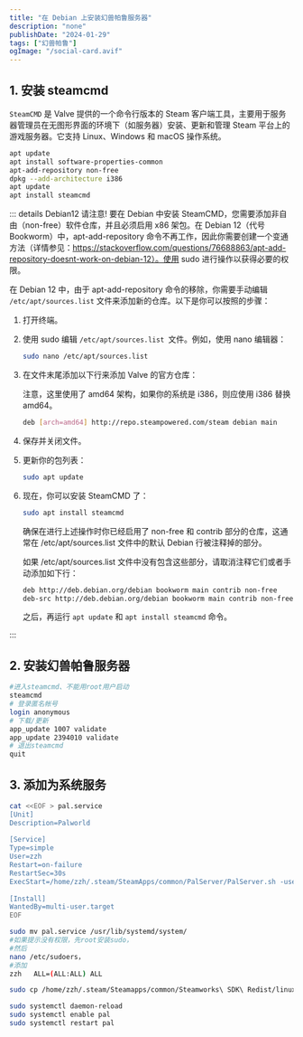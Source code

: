 ```yaml
---
title: "在 Debian 上安装幻兽帕鲁服务器"
description: "none"
publishDate: "2024-01-29"
tags: ["幻兽帕鲁"]
ogImage: "/social-card.avif"
---
```


<!-- more --> 
## 1. 安装 steamcmd

`SteamCMD` 是 Valve 提供的一个命令行版本的 Steam 客户端工具，主要用于服务器管理员在无图形界面的环境下（如服务器）安装、更新和管理 Steam 平台上的游戏服务器。它支持 Linux、Windows 和 macOS 操作系统。

```sh
apt update
apt install software-properties-common
apt-add-repository non-free
dpkg --add-architecture i386
apt update
apt install steamcmd
```

::: details Debian12 请注意!
要在 Debian 中安装 SteamCMD，您需要添加非自由（non-free）软件仓库，并且必须启用 x86 架包。在 Debian 12（代号 Bookworm）中，apt-add-repository 命令不再工作，因此你需要创建一个变通方法（详情参见：https://stackoverflow.com/questions/76688863/apt-add-repository-doesnt-work-on-debian-12）。使用 sudo 进行操作以获得必要的权限。

在 Debian 12 中，由于 apt-add-repository 命令的移除，你需要手动编辑 `/etc/apt/sources.list` 文件来添加新的仓库。以下是你可以按照的步骤：

1. 打开终端。

2. 使用 sudo 编辑 `/etc/apt/sources.list `文件。例如，使用 nano 编辑器：

   ```sh
   sudo nano /etc/apt/sources.list
   ```

3. 在文件末尾添加以下行来添加 Valve 的官方仓库：

   注意，这里使用了 amd64 架构，如果你的系统是 i386，则应使用 i386 替换 amd64。

   ```sh
   deb [arch=amd64] http://repo.steampowered.com/steam debian main
   ```

4. 保存并关闭文件。

5. 更新你的包列表：

   ```sh
   sudo apt update
   ```

6. 现在，你可以安装 SteamCMD 了：

   ```sh
   sudo apt install steamcmd
   ```

   确保在进行上述操作时你已经启用了 non-free 和 contrib 部分的仓库，这通常在 /etc/apt/sources.list 文件中的默认 Debian 行被注释掉的部分。

   如果 /etc/apt/sources.list 文件中没有包含这些部分，请取消注释它们或者手动添加如下行：

   ```sh
   deb http://deb.debian.org/debian bookworm main contrib non-free
   deb-src http://deb.debian.org/debian bookworm main contrib non-free
   ```

   之后，再运行 `apt update` 和 `apt install steamcmd` 命令。 

:::

## 2. 安装幻兽帕鲁服务器

```sh
#进入steamcmd、不能用root用户启动
steamcmd
# 登录匿名帐号 
login anonymous 
# 下载/更新 
app_update 1007 validate
app_update 2394010 validate
# 退出steamcmd
quit
```

## 3. 添加为系统服务

```sh
cat <<EOF > pal.service
[Unit]
Description=Palworld
 
[Service]
Type=simple
User=zzh
Restart=on-failure
RestartSec=30s
ExecStart=/home/zzh/.steam/SteamApps/common/PalServer/PalServer.sh -useperfthreads -NoAsyncLoadingThread -UseMultithreadForDS
 
[Install]
WantedBy=multi-user.target
EOF
```

```sh
sudo mv pal.service /usr/lib/systemd/system/
#如果提示没有权限，先root安装sudo，
#然后
nano /etc/sudoers，
#添加
zzh   ALL=(ALL:ALL) ALL
```

```sh
sudo cp /home/zzh/.steam/Steamapps/common/Steamworks\ SDK\ Redist/linux64/steamclient.so /home/zzh/.steam/sdk64/
```

```sh
sudo systemctl daemon-reload
sudo systemctl enable pal
sudo systemctl restart pal
```


